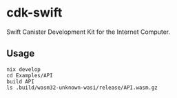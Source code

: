 # cdk-swift

Swift Canister Development Kit for the Internet Computer.

## Usage

```
nix develop
cd Examples/API
build API
ls .build/wasm32-unknown-wasi/release/API.wasm.gz
```
